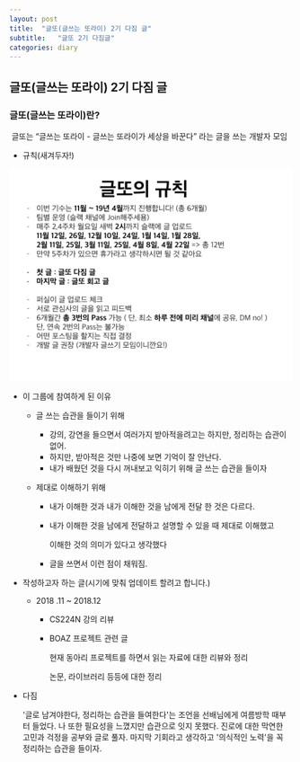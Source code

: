 ```yaml
---
layout: post
title:  "글또(글쓰는 또라이) 2기 다짐 글"
subtitle:   "글또 2기 다짐글"
categories: diary
---
```


##  글또(글쓰는 또라이) 2기 다짐 글

### 글또(글쓰는 또라이)란?

​	글또는 “글쓰는 또라이 - 글쓰는 또라이가 세상을 바꾼다” 라는  글을 쓰는 개발자 모임

- 규칙(새겨두자!)

<img src="https://github.com/Gangsss/gangsss.github.io/blob/master/assets/img/%EA%B8%80%EB%98%90-2%EA%B8%B0-%EC%B2%AB%EB%AA%A8%EC%9E%841.001.jpeg?raw=true">

- 이 그룹에 참여하게 된 이유

  - 글 쓰는 습관을 들이기 위해

    - 강의, 강연을 들으면서 여러가지 받아적을려고는 하지만, 정리하는 습관이 없어.
    - 하지만, 받아적은 것만 나중에 보면 기억이 잘 안난다.
    - 내가 배웠던 것을 다시 꺼내보고 익히기 위해 글 쓰는 습관을 들이자

  - 제대로 이해하기 위해

    - 내가 이해한 것과 내가 이해한 것을 남에게 전달 한 것은 다르다.

    - 내가 이해한 것을 남에게 전달하고 설명할 수 있을 때 제대로 이해했고 

      이해한 것의 의미가 있다고 생각했다

    - 글을 쓰면서 이런 점이 채워짐.

      

- 작성하고자 하는 글(시기에 맞춰 업데이트 할려고 합니다.)

  - 2018 .11 ~ 2018.12

    - CS224N 강의 리뷰 

    - BOAZ 프로젝트 관련 글

      현재 동아리 프로젝트를 하면서 읽는 자료에 대한 리뷰와 정리

      논문, 라이브러리 등등에 대한 정리

      

- 다짐

  '글로 남겨야한다, 정리하는 습관을 들여한다'는 조언을 선배님에게 여름방학 때부터 들었다. 나 또한 필요성을 느꼈지만 습관으로 잇지 못했다. 진로에 대한 막연한 고민과 걱정을 공부와 글로 풀자. 마지막 기회라고 생각하고 '의식적인 노력'을  꼭 정리하는 습관을 들이자. 

  







